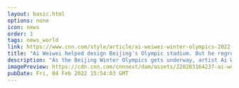 ```yaml
---
layout: basic.html
options: none
icon: news
order: 1
tags: news_world
link: https://www.cnn.com/style/article/ai-weiwei-winter-olympics-2022-christiane-amanpour/index.html
title: "Ai Weiwei helped design Beijing's Olympic stadium. But he regrets how it's being used today"
description: "As the Beijing Winter Olympics gets underway, artist Ai Weiwei is once again criticizing China's ruling Communist Party -- and the International Olympic Committee (IOC), which he said is \"ignoring\" the safety of the country's athletes by prioritizing business and \"standing next to the authoritarians.\""
imagePreview: https://cdn.cnn.com/cnnnext/dam/assets/220203164237-ai-weiwei-2021-restricted-video-synd-2.jpg
pubDate: Fri, 04 Feb 2022 15:54:03 GMT
---
```

